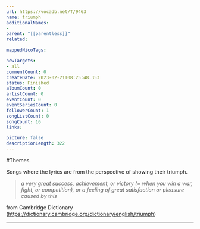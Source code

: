 ```yaml
---
url: https://vocadb.net/T/9463
name: triumph
additionalNames: 
- 
parent: "[[parentless]]"
related:

mappedNicoTags:

newTargets:
- all
commentCount: 0
createDate: 2023-02-21T08:25:48.353
status: Finished
albumCount: 0
artistCount: 0
eventCount: 0
eventSeriesCount: 0
followerCount: 1
songListCount: 0
songCount: 16
links: 

picture: false
descriptionLength: 322
---
```


#Themes

Songs where the lyrics are from the perspective of showing their triumph.

> *a very great success, achievement, or victory (= when you win a war, fight, or competition), or a feeling of great satisfaction or pleasure caused by this*

from Cambridge Dictionary (https://dictionary.cambridge.org/dictionary/english/triumph)

---

